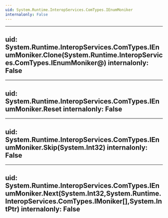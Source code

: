 ```yaml
---
uid: System.Runtime.InteropServices.ComTypes.IEnumMoniker
internalonly: False
---
```


---
uid: System.Runtime.InteropServices.ComTypes.IEnumMoniker.Clone(System.Runtime.InteropServices.ComTypes.IEnumMoniker@)
internalonly: False
---

---
uid: System.Runtime.InteropServices.ComTypes.IEnumMoniker.Reset
internalonly: False
---

---
uid: System.Runtime.InteropServices.ComTypes.IEnumMoniker.Skip(System.Int32)
internalonly: False
---

---
uid: System.Runtime.InteropServices.ComTypes.IEnumMoniker.Next(System.Int32,System.Runtime.InteropServices.ComTypes.IMoniker[],System.IntPtr)
internalonly: False
---
